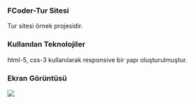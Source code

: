 <h3> FCoder-Tur Sitesi </h3>

Tur sitesi örnek projesidir.

<h3>Kullanılan Teknolojiler</h3>

html-5, css-3 kullanılarak responsive bir yapı oluşturulmuştur.

<h3> Ekran Görüntüsü </h3>

![](fcoder.gif)

